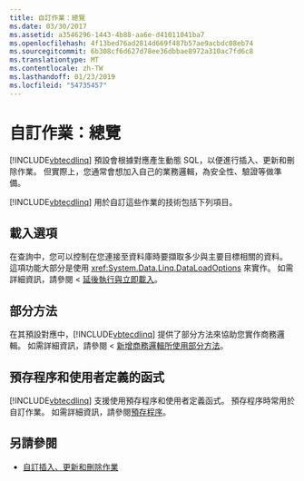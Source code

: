 ```yaml
---
title: 自訂作業：總覽
ms.date: 03/30/2017
ms.assetid: a3546296-1443-4b88-aa6e-d41011041ba7
ms.openlocfilehash: 4f13bed76ad2814d669f487b57ae9acbdc08eb74
ms.sourcegitcommit: 6b308cf6d627d78ee36dbbae8972a310ac7fd6c8
ms.translationtype: MT
ms.contentlocale: zh-TW
ms.lasthandoff: 01/23/2019
ms.locfileid: "54735457"
---
```

# <a name="customizing-operations-overview"></a>自訂作業：總覽
[!INCLUDE[vbtecdlinq](../../../../../../includes/vbtecdlinq-md.md)] 預設會根據對應產生動態 SQL，以便進行插入、更新和刪除作業。 但實際上，您通常會想加入自己的業務邏輯，為安全性、驗證等做準備。  
  
 [!INCLUDE[vbtecdlinq](../../../../../../includes/vbtecdlinq-md.md)] 用於自訂這些作業的技術包括下列項目。  
  
## <a name="loading-options"></a>載入選項  
 在查詢中，您可以控制在您連接至資料庫時要擷取多少與主要目標相關的資料。 這項功能大部分是使用 <xref:System.Data.Linq.DataLoadOptions> 來實作。 如需詳細資訊，請參閱 <<c0> [ 延後執行與立即載入](../../../../../../docs/framework/data/adonet/sql/linq/deferred-versus-immediate-loading.md)。  
  
## <a name="partial-methods"></a>部分方法  
 在其預設對應中，[!INCLUDE[vbtecdlinq](../../../../../../includes/vbtecdlinq-md.md)] 提供了部分方法來協助您實作商務邏輯。 如需詳細資訊，請參閱 <<c0> [ 新增商務邏輯所使用部分方法](../../../../../../docs/framework/data/adonet/sql/linq/adding-business-logic-by-using-partial-methods.md)。  
  
## <a name="stored-procedures-and-user-defined-functions"></a>預存程序和使用者定義的函式  
 [!INCLUDE[vbtecdlinq](../../../../../../includes/vbtecdlinq-md.md)] 支援使用預存程序和使用者定義函式。 預存程序時常用於自訂作業。 如需詳細資訊，請參閱[預存程序](../../../../../../docs/framework/data/adonet/sql/linq/stored-procedures.md)。  
  
## <a name="see-also"></a>另請參閱
- [自訂插入、更新和刪除作業](../../../../../../docs/framework/data/adonet/sql/linq/customizing-insert-update-and-delete-operations.md)
